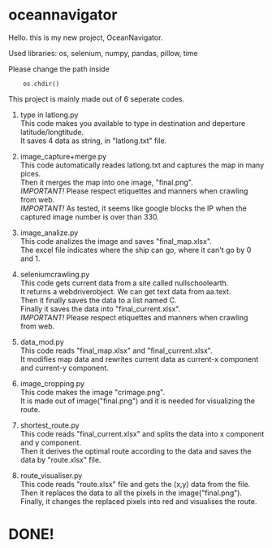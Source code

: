 # oceannavigator

Hello. this is my new project, OceanNavigator.

Used libraries: os, selenium, numpy, pandas, pillow, time

Please change the path inside
```
    os.chdir()
```

This project is mainly made out of 6 seperate codes.

1. type in latlong.py\
  This code makes you available to type in destination and deperture latitude/longtitude.\
  It saves 4 data as string, in "latlong.txt" file.

2. image_capture+merge.py\
  This code automatically reades latlong.txt and captures the map in many pices.\
  Then it merges the map into one image, "final.png".\
  *IMPORTANT!* Please respect etiquettes and manners when crawling from web.\
  *IMPORTANT!* As tested, it seems like google blocks the IP when the captured image number is over than 330.

3. image_analize.py\
  This code analizes the image and saves "final_map.xlsx".\
  The excel file indicates where the ship can go, where it can't go by 0 and 1.
  
4. seleniumcrawling.py\
  This code gets current data from a site called nullschoolearth.\
  It returns a webdriverobject. We can get text data from aa.text.\
  Then it finally saves the data to a list named C.\
  Finally it saves the data into "final_current.xlsx".\
  *IMPORTANT!* Please respect etiquettes and manners when crawling from web.
  
5. data_mod.py\
  This code reads "final_map.xlsx" and "final_current.xlsx".\
  It modifies map data and rewrites current data as current-x component and current-y component.
  
6. image_cropping.py\
  This code makes the image "crimage.png".\
  It is made out of image("final.png") and it is needed for visualizing the route. 
  
7. shortest_route.py\
  This code reads "final_current.xlsx" and splits the data into x component and y component.\
  Then it derives the optimal route according to the data and saves the data by "route.xlsx" file.
  
8. route_visualiser.py\
  This code reads "route.xlsx" file and gets the (x,y) data from the file.\
  Then it replaces the data to all the pixels in the image("final.png").\
  Finally, it changes the replaced pixels into red and visualises the route.
  
# DONE!

